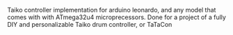 Taiko controller implementation for arduino leonardo, and any model that comes with with ATmega32u4 microprecessors.
Done for a project of a fully DIY and personalizable Taiko drum controller, or TaTaCon